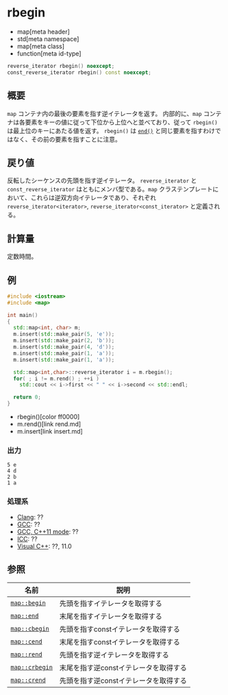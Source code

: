 # rbegin
* map[meta header]
* std[meta namespace]
* map[meta class]
* function[meta id-type]

```cpp
reverse_iterator rbegin() noexcept;
const_reverse_iterator rbegin() const noexcept;
```

## 概要
`map` コンテナ内の最後の要素を指す逆イテレータを返す。 
内部的に、`map` コンテナは各要素をキーの値に従って下位から上位へと並べており、従って `rbegin()` は最上位のキーにあたる値を返す。 
`rbegin()` は [`end()`](/reference/map/map/end.md) と同じ要素を指すわけではなく、その前の要素を指すことに注意。


## 戻り値
反転したシーケンスの先頭を指す逆イテレータ。 
`reverse_iterator` と `const_reverse_iterator` はともにメンバ型である。`map` クラステンプレートにおいて、これらは逆双方向イテレータであり、それぞれ `reverse_iterator<iterator>`, `reverse_iterator<const_iterator>` と定義される。


## 計算量
定数時間。


## 例
```cpp example
#include <iostream>
#include <map>

int main()
{
  std::map<int, char> m;
  m.insert(std::make_pair(5, 'e'));
  m.insert(std::make_pair(2, 'b'));
  m.insert(std::make_pair(4, 'd'));
  m.insert(std::make_pair(1, 'a'));
  m.insert(std::make_pair(1, 'a'));

  std::map<int,char>::reverse_iterator i = m.rbegin();
  for( ; i != m.rend() ; ++i )
    std::cout << i->first << " " << i->second << std::endl;

  return 0;
}
```
* rbegin()[color ff0000]
* m.rend()[link rend.md]
* m.insert[link insert.md]

### 出力
```
5 e
4 d
2 b
1 a
```

### 処理系
- [Clang](/implementation.md#clang): ??
- [GCC](/implementation.md#gcc): ??
- [GCC, C++11 mode](/implementation.md#gcc): ??
- [ICC](/implementation.md#icc): ??
- [Visual C++](/implementation.md#visual_cpp): ??, 11.0


## 参照
| 名前 | 説明 |
---------------------------------------------------------------------------------------------|--------------------------------------------------|
| [`map::begin`](/reference/map/map/begin.md) | 先頭を指すイテレータを取得する |
| [`map::end`](/reference/map/map/end.md) | 末尾を指すイテレータを取得する |
| [`map::cbegin`](/reference/map/map/cbegin.md) | 先頭を指すconstイテレータを取得する |
| [`map::cend`](/reference/map/map/cend.md) | 末尾を指すconstイテレータを取得する |
| [`map::rend`](/reference/map/map/rend.md) | 先頭を指す逆イテレータを取得する |
| [`map::crbegin`](/reference/map/map/rbegin.md) | 末尾を指す逆constイテレータを取得する |
| [`map::crend`](/reference/map/map/rend.md) | 先頭を指す逆constイテレータを取得する |

